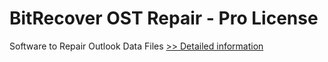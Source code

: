 # BitRecover OST Repair - Pro License
Software to Repair Outlook Data Files
[>> Detailed information](https://secure.shareit.com/shareit/product.html?productid=300854250&affiliateid=200057808)